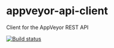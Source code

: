 # appveyor-api-client
Client for the AppVeyor REST API 

[![Build status](https://ci.appveyor.com/api/projects/status/2xx9hvhcyc247dtm?svg=true)](https://ci.appveyor.com/project/antunesl/appveyor-api-client)
